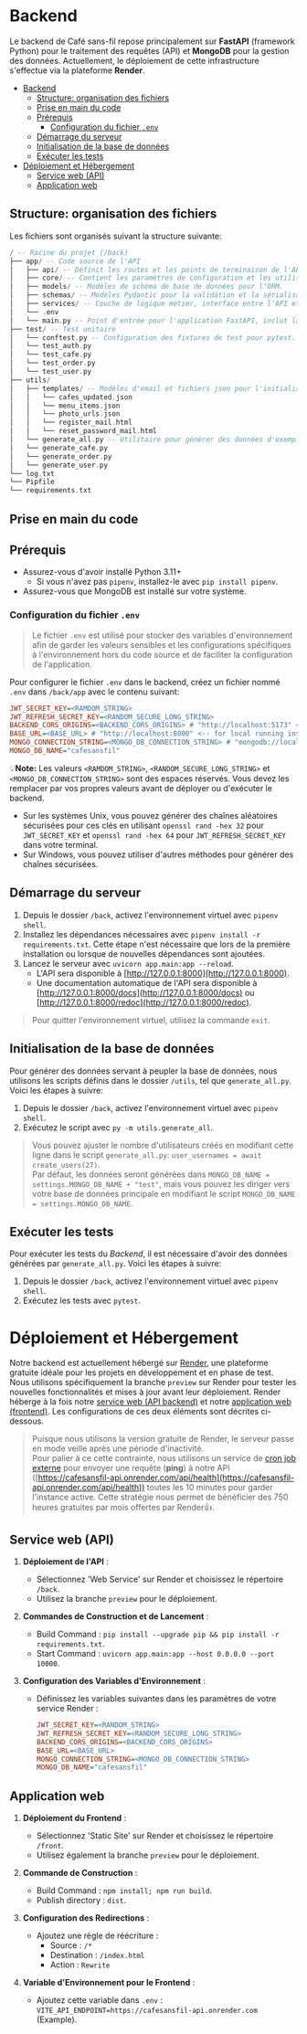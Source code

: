 # Backend

Le backend de Café sans-fil repose principalement sur **FastAPI** (framework Python) pour le traitement des requêtes (API) et **MongoDB** pour la gestion des données. Actuellement, le déploiement de cette infrastructure s'effectue via la plateforme **Render**.

- [Backend](#backend)
  - [Structure: organisation des fichiers](#structure-organisation-des-fichiers)
  - [Prise en main du code](#prise-en-main-du-code)
  - [Prérequis](#prérequis)
    - [Configuration du fichier `.env`](#configuration-du-fichier-env)
  - [Démarrage du serveur](#démarrage-du-serveur)
  - [Initialisation de la base de données](#initialisation-de-la-base-de-données)
  - [Exécuter les tests](#exécuter-les-tests)
- [Déploiement et Hébergement](#déploiement-et-hébergement)
  - [Service web (API)](#service-web-api)
  - [Application web](#application-web)

  
## Structure: organisation des fichiers

Les fichiers sont organisés suivant la structure suivante:

```ada
/ -- Racine du projet (/back)
├── app/ -- Code source de l'API
│   ├── api/ -- Définit les routes et les points de terminaison de l'API.
│   ├── core/ -- Contient les paramètres de configuration et les utilitaires liés à la sécurité.
│   ├── models/ -- Modèles de schéma de base de données pour l'ORM.
│   ├── schemas/ -- Modèles Pydantic pour la validation et la sérialisation des requêtes/réponses.
│   ├── services/ -- Couche de logique métier, interface entre l'API et la base de données.
│   └── .env
│   └── main.py -- Point d'entrée pour l'application FastAPI, inclut la configuration de l'application.
├── test/ -- Test unitaire
│   └── conftest.py -- Configuration des fixtures de test pour pytest.
│   └── test_auth.py
│   └── test_cafe.py
│   └── test_order.py
│   └── test_user.py
├── utils/
│   ├── templates/ -- Modèles d'email et fichiers json pour l'initialisation des données.
│   │   └── cafes_updated.json
│   │   └── menu_items.json
│   │   └── photo_urls.json
│   │   └── register_mail.html
│   │   └── reset_password_mail.html
│   └── generate_all.py -- Utilitaire pour générer des données d'exemple pour toute l'application.
│   └── generate_cafe.py
│   └── generate_order.py
│   └── generate_user.py
└── log.txt
└── Pipfile
└── requirements.txt
```

## Prise en main du code

## Prérequis

- Assurez-vous d'avoir installé Python 3.11+
  - Si vous n'avez pas `pipenv`, installez-le avec `pip install pipenv`.
- Assurez-vous que MongoDB est installé sur votre système.

### Configuration du fichier `.env`

>  Le fichier `.env` est utilisé pour stocker des variables d'environnement afin de garder les valeurs sensibles et les configurations spécifiques à l'environnement hors du code source et de faciliter la configuration de l'application.

Pour configurer le fichier `.env` dans le backend, créez un fichier nommé `.env` dans `/back/app` avec le contenu suivant:

```ini
JWT_SECRET_KEY=<RAMDOM_STRING>
JWT_REFRESH_SECRET_KEY=<RANDOM_SECURE_LONG_STRING>
BACKEND_CORS_ORIGINS=<BACKEND_CORS_ORIGINS> # "http://localhost:5173" <-- for local running instances
BASE_URL=<BASE_URL> # "http://localhost:8000" <-- for local running instances
MONGO_CONNECTION_STRING=<MONGO_DB_CONNECTION_STRING> # "mongodb://localhost:27017/" <-- for local running instances
MONGO_DB_NAME="cafesansfil"
```

💡**Note:** Les valeurs `<RAMDOM_STRING>`, `<RANDOM_SECURE_LONG_STRING>` et `<MONGO_DB_CONNECTION_STRING>` sont des espaces réservés. Vous devez les remplacer par vos propres valeurs avant de déployer ou d'exécuter le backend.
- Sur les systèmes Unix, vous pouvez générer des chaînes aléatoires sécurisées pour ces clés en utilisant `openssl rand -hex 32` pour `JWT_SECRET_KEY` et `openssl rand -hex 64` pour `JWT_REFRESH_SECRET_KEY` dans votre terminal.  
- Sur Windows, vous pouvez utiliser d'autres méthodes pour générer des chaînes sécurisées.

## Démarrage du serveur

1. Depuis le dossier `/back`, activez l'environnement virtuel avec `pipenv shell`.
2. Installez les dépendances nécessaires avec `pipenv install -r requirements.txt`. Cette étape n'est nécessaire que lors de la première installation ou lorsque de nouvelles dépendances sont ajoutées.
3. Lancez le serveur avec `uvicorn app.main:app --reload`.
   - L'API sera disponible à [http://127.0.0.1:8000](http://127.0.0.1:8000).
   - Une documentation automatique de l'API sera disponible à [http://127.0.0.1:8000/docs](http://127.0.0.1:8000/docs) ou [http://127.0.0.1:8000/redoc](http://127.0.0.1:8000/redoc).

> Pour quitter l'environnement virtuel, utilisez la commande `exit`.

## Initialisation de la base de données

Pour générer des données servant à peupler la base de données, nous utilisons les scripts définis dans le dossier `/utils`, tel que `generate_all.py`. Voici les étapes à suivre:

1. Depuis le dossier `/back`, activez l'environnement virtuel avec `pipenv shell`.
2. Exécutez le script avec `py -m utils.generate_all`.

> Vous pouvez ajuster le nombre d'utilisateurs créés en modifiant cette ligne dans le script `generate_all.py`: `user_usernames = await create_users(27)`.  
> Par défaut, les données seront générées dans `MONGO_DB_NAME = settings.MONGO_DB_NAME + "test"`, mais vous pouvez les diriger vers votre base de données principale en modifiant le script `MONGO_DB_NAME = settings.MONGO_DB_NAME`.

## Exécuter les tests

Pour exécuter les tests du *Backend*, il est nécessaire d'avoir des données générées par `generate_all.py`. Voici les étapes à suivre:

1. Depuis le dossier `/back`, activez l'environnement virtuel avec `pipenv shell`.
2. Exécutez les tests avec `pytest`.


# Déploiement et Hébergement

Notre backend est actuellement hébergé sur [Render](https://render.com), une plateforme gratuite idéale pour les projets en développement et en phase de test.  
Nous utilisons spécifiquement la branche `preview` sur Render pour tester les nouvelles fonctionnalités et mises à jour avant leur déploiement. 
Render héberge à la fois notre [service web (API backend)](#service-web-api) et notre [application web (frontend)](#application-web). Les configurations de ces deux éléments sont décrites ci-dessous.


> Puisque nous utilisons la version gratuite de Render, le serveur passe en mode veille après une période d'inactivité.  
Pour palier à ce cette contrainte, nous utilisons un service de [cron job externe](https://v4szkwlx.status.cron-job.org) pour envoyer une requête (**ping**) à notre API ([https://cafesansfil-api.onrender.com/api/health](https://cafesansfil-api.onrender.com/api/health)) toutes les 10 minutes pour garder l'instance active. Cette stratégie nous permet de bénéficier des 750 heures gratuites par mois offertes par Render👍.

## Service web (API)

1. **Déploiement de l'API** :
   - Sélectionnez 'Web Service' sur Render et choisissez le répertoire `/back`.
   - Utilisez la branche `preview` pour le déploiement.

2. **Commandes de Construction et de Lancement** :
   - Build Command : `pip install --upgrade pip && pip install -r requirements.txt`.
   - Start Command : `uvicorn app.main:app --host 0.0.0.0 --port 10000`.

3. **Configuration des Variables d'Environnement** :
   - Définissez les variables suivantes dans les paramètres de votre service Render :
     ```ini
     JWT_SECRET_KEY=<RANDOM_STRING>
     JWT_REFRESH_SECRET_KEY=<RANDOM_SECURE_LONG_STRING>
     BACKEND_CORS_ORIGINS=<BACKEND_CORS_ORIGINS>
     BASE_URL=<BASE_URL>
     MONGO_CONNECTION_STRING=<MONGO_DB_CONNECTION_STRING>
     MONGO_DB_NAME="cafesansfil"
     ```

## Application web

1. **Déploiement du Frontend** :
   - Sélectionnez 'Static Site' sur Render et choisissez le répertoire `/front`.
   - Utilisez également la branche `preview` pour le déploiement.

2. **Commande de Construction** :
   - Build Command : `npm install; npm run build`.
   - Publish directory : `dist`.

3. **Configuration des Redirections** :
   - Ajoutez une règle de réécriture :
     - Source : `/*`
     - Destination : `/index.html`
     - Action : `Rewrite`

4. **Variable d'Environnement pour le Frontend** :
   - Ajoutez cette variable dans `.env` : `VITE_API_ENDPOINT=https://cafesansfil-api.onrender.com` (Example).
